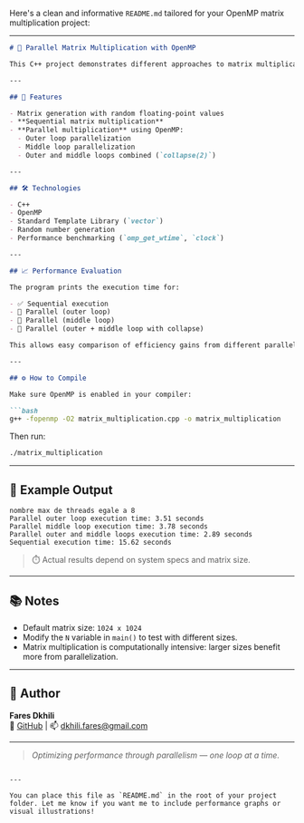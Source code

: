 Here's a clean and informative `README.md` tailored for your OpenMP matrix multiplication project:

---

```markdown
# 🔢 Parallel Matrix Multiplication with OpenMP

This C++ project demonstrates different approaches to matrix multiplication using **OpenMP** for parallel computing. It compares the performance of sequential and parallel implementations across various loop configurations.

---

## 🚀 Features

- Matrix generation with random floating-point values
- **Sequential matrix multiplication**
- **Parallel multiplication** using OpenMP:
  - Outer loop parallelization
  - Middle loop parallelization
  - Outer and middle loops combined (`collapse(2)`)

---

## 🛠️ Technologies

- C++
- OpenMP
- Standard Template Library (`vector`)
- Random number generation
- Performance benchmarking (`omp_get_wtime`, `clock`)

---

## 📈 Performance Evaluation

The program prints the execution time for:

- ✅ Sequential execution
- 🧵 Parallel (outer loop)
- 🧵 Parallel (middle loop)
- 🧵 Parallel (outer + middle loop with collapse)

This allows easy comparison of efficiency gains from different parallel strategies.

---

## ⚙️ How to Compile

Make sure OpenMP is enabled in your compiler:

```bash
g++ -fopenmp -O2 matrix_multiplication.cpp -o matrix_multiplication
```

Then run:

```bash
./matrix_multiplication
```

---

## 📌 Example Output

```
nombre max de threads egale a 8
Parallel outer loop execution time: 3.51 seconds
Parallel middle loop execution time: 3.78 seconds
Parallel outer and middle loops execution time: 2.89 seconds
Sequential execution time: 15.62 seconds
```

> ⏱️ Actual results depend on system specs and matrix size.

---

## 📚 Notes

- Default matrix size: `1024 x 1024`
- Modify the `N` variable in `main()` to test with different sizes.
- Matrix multiplication is computationally intensive: larger sizes benefit more from parallelization.

---

## 🧠 Author

**Fares Dkhili**  
🔗 [GitHub](https://github.com/DkhiliFares) | 📫 dkhili.fares@gmail.com

---

> *Optimizing performance through parallelism — one loop at a time.*
```

---

You can place this file as `README.md` in the root of your project folder. Let me know if you want me to include performance graphs or visual illustrations!
